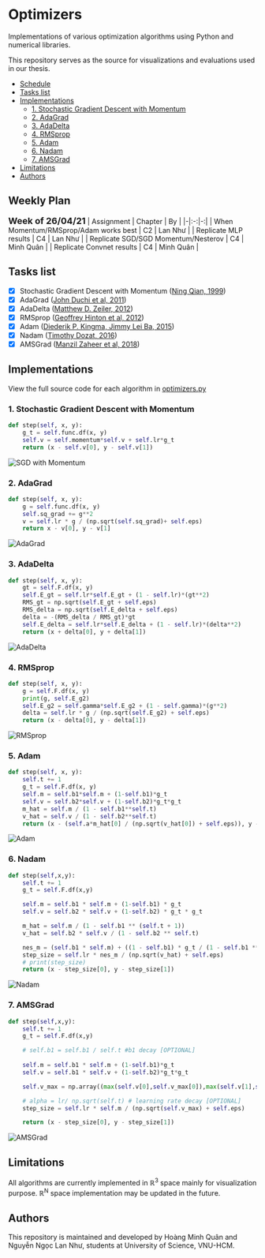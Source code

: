 # Optimizers
Implementations of various optimization algorithms using Python and numerical libraries.

This repository serves as the source for visualizations and evaluations used in our thesis.
- [Schedule](#schedule)
- [Tasks list](#tasks-list)
- [Implementations](#implementations)
  - [1. Stochastic Gradient Descent with Momentum](#1-stochastic-gradient-descent-with-momentum)
  - [2. AdaGrad](#2-adagrad)
  - [3. AdaDelta](#3-adadelta)
  - [4. RMSprop](#4-rmsprop)
  - [5. Adam](#5-adam)
  - [6. Nadam](#6-nadam)
  - [7. AMSGrad](#7-amsgrad)
- [Limitations](#limitations)
- [Authors](#authors)

## Weekly Plan
<font size=4>**Week of 26/04/21**</font>
| Assignment | Chapter | By |
|-|:-:|-:|
| When Momentum/RMSprop/Adam works best | C2 | Lan Như |
| Replicate MLP results | C4 | Lan Như |
| Replicate SGD/SGD Momentum/Nesterov | C4 | Minh Quân |
| Replicate Convnet results | C4 | Minh Quân |
<br>
## Tasks list
- [X] Stochastic Gradient Descent with Momentum ([Ning Qian, 1999](https://citeseerx.ist.psu.edu/viewdoc/download?doi=10.1.1.57.5612&rep=rep1&type=pdf))
- [X] AdaGrad ([John Duchi et al, 2011](https://www.jmlr.org/papers/volume12/duchi11a/duchi11a.pdf))
- [X] AdaDelta ([Matthew D. Zeiler, 2012](https://arxiv.org/pdf/1212.5701.pdf))
- [X] RMSprop ([Geoffrey Hinton et al, 2012](https://www.cs.toronto.edu/~tijmen/csc321/slides/lecture_slides_lec6.pdf))
- [X] Adam ([Diederik P. Kingma, Jimmy Lei Ba, 2015](https://arxiv.org/pdf/1412.6980.pdf))
- [X] Nadam ([Timothy Dozat, 2016](https://openreview.net/pdf/OM0jvwB8jIp57ZJjtNEZ.pdf))
- [X] AMSGrad ([Manzil Zaheer et al, 2018](https://openreview.net/pdf?id=ryQu7f-RZ))

## Implementations
View the full source code for each algorithm in [optimizers.py](https://github.com/hoangminhquan-lhsdt/optimizers/blob/main/optimizers.py)
### 1. Stochastic Gradient Descent with Momentum
```python
def step(self, x, y):
	g_t = self.func.df(x, y)
	self.v = self.momentum*self.v + self.lr*g_t
	return (x - self.v[0], y - self.v[1])
```
![SGD with Momentum](gifs/Rosenbrock/Momentum.gif)

### 2. AdaGrad
```python
def step(self, x, y):
	g = self.func.df(x, y)
	self.sq_grad += g**2
	v = self.lr * g / (np.sqrt(self.sq_grad)+ self.eps)
	return x - v[0], y - v[1]
```
![AdaGrad](gifs/Rosenbrock/AdaGrad.gif)

### 3. AdaDelta
```python
def step(self, x, y):
	gt = self.F.df(x, y)
	self.E_gt = self.lr*self.E_gt + (1 - self.lr)*(gt**2)
	RMS_gt = np.sqrt(self.E_gt + self.eps)
	RMS_delta = np.sqrt(self.E_delta + self.eps)
	delta = -(RMS_delta / RMS_gt)*gt
	self.E_delta = self.lr*self.E_delta + (1 - self.lr)*(delta**2)
	return (x + delta[0], y + delta[1])
```
![AdaDelta](gifs/Rosenbrock/AdaDelta.gif)

### 4. RMSprop
```python
def step(self, x, y):
	g = self.F.df(x, y)
	print(g, self.E_g2)
	self.E_g2 = self.gamma*self.E_g2 + (1 - self.gamma)*(g**2)
	delta = self.lr * g / (np.sqrt(self.E_g2) + self.eps)
	return (x - delta[0], y - delta[1])
```
![RMSprop](gifs/Rosenbrock/RMSprop.gif)


### 5. Adam
```python
def step(self, x, y):
	self.t += 1
	g_t = self.F.df(x, y)
	self.m = self.b1*self.m + (1-self.b1)*g_t
	self.v = self.b2*self.v + (1-self.b2)*g_t*g_t
	m_hat = self.m / (1 - self.b1**self.t)
	v_hat = self.v / (1 - self.b2**self.t)
	return (x - (self.a*m_hat[0] / (np.sqrt(v_hat[0]) + self.eps)), y - (self.a*m_hat[1] / (np.sqrt(v_hat[1]) + self.eps)))
```
![Adam](gifs/Rosenbrock/Adam.gif)

### 6. Nadam
```python
def step(self,x,y):
	self.t += 1
	g_t = self.F.df(x,y)

	self.m = self.b1 * self.m + (1-self.b1) * g_t
	self.v = self.b2 * self.v + (1-self.b2) * g_t * g_t

	m_hat = self.m / (1 - self.b1 ** (self.t + 1))
	v_hat = self.b2 * self.v / (1 - self.b2 ** self.t)

	nes_m = (self.b1 * self.m) + ((1 - self.b1) * g_t / (1 - self.b1 ** self.t))
	step_size = self.lr * nes_m / (np.sqrt(v_hat) + self.eps)
	# print(step_size)
	return (x - step_size[0], y - step_size[1])
```
![Nadam](gifs/Rosenbrock/Nadam.gif)

### 7. AMSGrad
```python
def step(self,x,y):
	self.t += 1
	g_t = self.F.df(x,y)

	# self.b1 = self.b1 / self.t #b1 decay [OPTIONAL]
	
	self.m = self.b1 * self.m + (1-self.b1)*g_t
	self.v = self.b1 * self.v + (1-self.b2)*g_t*g_t

	self.v_max = np.array((max(self.v[0],self.v_max[0]),max(self.v[1],self.v_max[1])))

	# alpha = lr/ np.sqrt(self.t) # learning rate decay [OPTIONAL]
	step_size = self.lr * self.m / (np.sqrt(self.v_max) + self.eps)

	return (x - step_size[0], y - step_size[1])
```
![AMSGrad](gifs/Rosenbrock/AMSGrad.gif)


## Limitations
All algorithms are currently implemented in ℝ<sup>3</sup> space mainly for visualization purpose. ℝ<sup>N</sup> space implementation may be updated in the future.

## Authors
This repository is maintained and developed by Hoàng Minh Quân and Nguyễn Ngọc Lan Như, students at University of Science, VNU-HCM.
